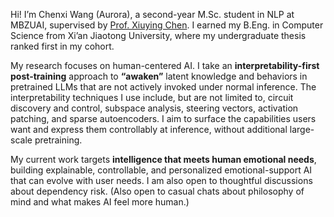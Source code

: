 <span class='anchor' id='about-me'></span>

Hi! I’m Chenxi Wang (Aurora), a second-year M.Sc. student in NLP at MBZUAI, supervised by [Prof. Xiuying Chen](https://iriscxy.github.io/). I earned my B.Eng. in Computer Science from Xi’an Jiaotong University, where my undergraduate thesis ranked first in my cohort.

My research focuses on human-centered AI. I take an **interpretability-first post-training** approach to **“awaken”** latent knowledge and behaviors in pretrained LLMs that are not actively invoked under normal inference. The interpretability techniques I use include, but are not limited to, circuit discovery and control, subspace analysis, steering vectors, activation patching, and sparse autoencoders. I aim to surface the capabilities users want and express them controllably at inference, without additional large-scale pretraining.

My current work targets **intelligence that meets human emotional needs**, building explainable, controllable, and personalized emotional-support AI that can evolve with user needs. I am also open to thoughtful discussions about dependency risk. (Also open to casual chats about philosophy of mind and what makes AI feel more human.)



